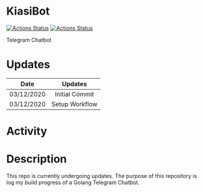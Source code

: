 # KiasiBot

[![Actions Status](https://github.com/gabrielleeyj/KiasiBot/workflows/Test%20Go/badge.svg)](https://github.com/gabrielleeyj/KiasiBot/actions)
[![Actions Status](https://github.com/gabrielleeyj/KiasiBot/workflows/README%20Info%20Update/badge.svg)](https://github.com/gabrielleeyj/KiasiBot/actions)

Telegram Chatbot

<!--TIMESTAMP:{"format": "dddd, MMMM Do YYYY, h:mm:ss"}-->
# Updates
| Date     |      Updates      | 
|----------|:-------------:|
| 03/12/2020 |  Initial Commit |
| 03/12/2020 | Setup Workflow |

# Activity
<!--GITHUB_ACTIVITY:{"rows": 5, "raw": true}-->

# Description

This repo is currently undergoing updates. The purpose of this repository is log my build progress of a Golang Telegram Chatbot.

